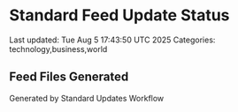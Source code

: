 # Standard Feed Update Status
Last updated: Tue Aug  5 17:43:50 UTC 2025
Categories: technology,business,world

## Feed Files Generated

Generated by Standard Updates Workflow
